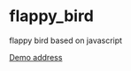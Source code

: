 # flappy_bird
flappy bird based on javascript


<a href="https://aaaaaafei.github.io/flappy_bird/demo.html" alt="山东" target="_blank">Demo address</a>
